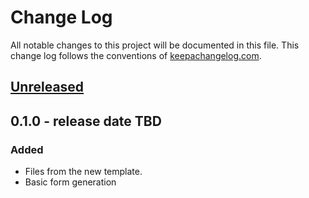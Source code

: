 # Change Log
All notable changes to this project will be documented in this file. This change log follows the conventions of [keepachangelog.com](http://keepachangelog.com/).

## [Unreleased]
## 0.1.0 - release date TBD

### Added
- Files from the new template.
- Basic form generation

[Unreleased]: https://github.com/glass-bead-labs/simple-forms/compare/0.1.0...HEAD
